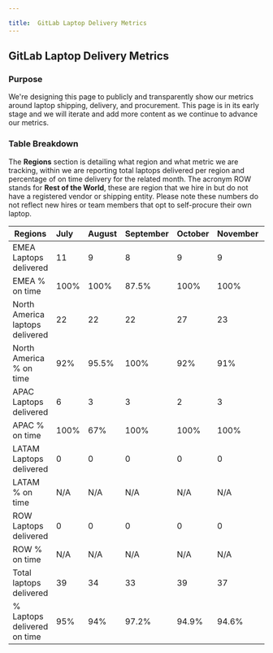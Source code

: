 ```yaml
---

title:  GitLab Laptop Delivery Metrics
---
```






## GitLab Laptop Delivery Metrics

### Purpose

We're designing this page to publicly and transparently show our metrics around laptop shipping, delivery, and procurement. This page is in its early stage and we will iterate and add more content as we continue to advance our metrics.

### Table Breakdown

The **Regions** section is detailing what region and what metric we are tracking, within we are reporting total laptops delivered per region and percentage of on time delivery for the related month. The acronym ROW stands for **Rest of the World**, these are region that we hire in but do not have a registered vendor or shipping entity. Please note these numbers do not reflect new hires or team members that opt to self-procure their own laptop.



| Regions                         | July | August | September |October |November |December |
| -------------                   |:-----|:-------|:----------|:-------|:--------|:--------|
| EMEA Laptops delivered          |11    |9       |8          |9       |9        |8        |
| EMEA % on time                  |100%  |100%    |87.5%      |100%    |100%     |100%      |
| North America laptops delivered |22    |22      |22         |27      |23       |9        |
| North America % on time         |92%   |95.5%   |100%       |92%     |91%      |100%     |
| APAC Laptops delivered          |6     |3       |3          |2       |3        |9        |
| APAC % on time                  |100%  |67%     |100%       |100%    |100%     |100%     |
| LATAM Laptops delivered         |0     |0       |0          |0       |0        |0        |
| LATAM % on time                 |N/A   |N/A     |N/A        |N/A     |N/A      |N/A      |
| ROW Laptops delivered           |0     |0       |0          |0       |0        |0        |
| ROW % on time                   |N/A   |N/A     |N/A        |N/A     |N/A      |N/A      |
| Total laptops delivered         |39    |34      |33         |39      |37       |26       |
| % Laptops delivered on time     |95%   |94%     |97.2%      |94.9%   |94.6%    |100%    |

